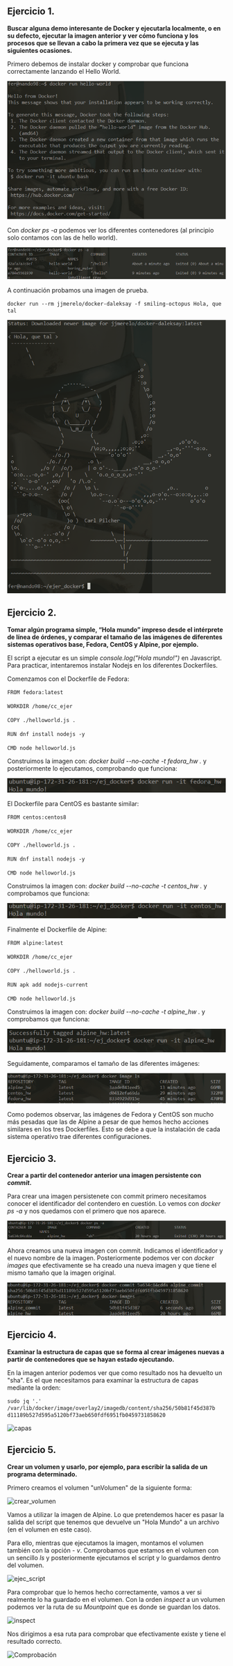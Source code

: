 ## Ejercicio 1.
**Buscar alguna demo interesante de Docker y ejecutarla localmente, o en su defecto, ejecutar la imagen anterior y ver cómo funciona y los procesos que se llevan a cabo la primera vez que se ejecuta y las siguientes ocasiones.**

Primero debemos de instalar docker y comprobar que funciona correctamente lanzando el Hello World.

![helloworld](./img/ev3/1_1.png)

Con *docker ps -a* podemos ver los diferentes contenedores (al principio solo contamos con las de hello world).

![contenedores](./img/ev3/1_2.png)

A continuación probamos una imagen de prueba.

```
docker run --rm jjmerelo/docker-daleksay -f smiling-octopus Hola, que tal
```

![una_imagen](./img/ev3/1_3.png)

## Ejercicio 2.
**Tomar algún programa simple, “Hola mundo” impreso desde el intérprete de línea de órdenes, y comparar el tamaño de las imágenes de diferentes sistemas operativos base, Fedora, CentOS y Alpine, por ejemplo.**

El script a ejecutar es un simple *console.log("Hola mundo!")* en Javascript. Para practicar, intentaremos instalar Nodejs en los diferentes Dockerfiles.

Comenzamos con el Dockerfile de Fedora:

```
FROM fedora:latest

WORKDIR /home/cc_ejer

COPY ./helloworld.js .

RUN dnf install nodejs -y

CMD node helloworld.js

```

Construimos la imagen con: *docker build --no-cache -t fedora_hw .* y posteriormente lo ejecutamos, comprobando que funciona:

![fedora](./img/ev3/2_1.png)

El Dockerfile para CentOS es bastante similar:

```
FROM centos:centos8

WORKDIR /home/cc_ejer

COPY ./helloworld.js .

RUN dnf install nodejs -y

CMD node helloworld.js

```

Construimos la imagen con: *docker build --no-cache -t centos_hw .* y comprobamos que funciona:

![centos](./img/ev3/2_2.png)

Finalmente el Dockerfile de Alpine:

```
FROM alpine:latest

WORKDIR /home/cc_ejer

COPY ./helloworld.js .

RUN apk add nodejs-current

CMD node helloworld.js

```

Construimos la imagen con: *docker build --no-cache -t alpine_hw .* y comprobamos que funciona:

![alpine](./img/ev3/2_3.png)

Seguidamente, comparamos el tamaño de las diferentes imágenes:

![tamaño](./img/ev3/2_4.png)

Como podemos observar, las imágenes de Fedora y CentOS son mucho más pesadas que las de Alpine a pesar de que hemos hecho acciones similares en los tres Dockerfiles. Esto se debe a que la instalación de cada sistema operativo trae diferentes configuraciones.

## Ejercicio 3.
**Crear a partir del contenedor anterior una imagen persistente con _commit_.**

Para crear una imagen persistenete con commit primero necesitamos conocer el identificador del contendero en cuestión. Lo vemos con *docker ps -a* y nos quedamos con el primero que nos aparece.

![id](./img/ev3/3_1.png)

Ahora creamos una nueva imagen con commit. Indicamos el identificador y el nuevo nombre de la imagen. Posteriormente podemos ver con *docker images* que efectivamente se ha creado una nueva imagen y que tiene el mismo tamaño que la imagen original.

![commit](./img/ev3/3_2.png)

## Ejercicio 4.
**Examinar la estructura de capas que se forma al crear imágenes nuevas a partir de contenedores que se hayan estado ejecutando.**

En la imagen anterior podemos ver que como resultado nos ha devuelto un "sha". Es el que necesitamos para examinar la estructura de capas mediante la orden:

```
sudo jq '.' /var/lib/docker/image/overlay2/imagedb/content/sha256/50b81f45d387b d11189b527d595a5120bf73aeb650fdf6951fb0459731858620
````

![capas](./img/ev3/4.png)

## Ejercicio 5.
**Crear un volumen y usarlo, por ejemplo, para escribir la salida de un programa determinado.**

Primero creamos el volumen "unVolumen" de la siguiente forma:

![crear_volumen](./img/ev3/5_1.png)

Vamos a utilizar la imagen de Alpine. Lo que pretendemos hacer es pasar la salida del script que tenemos que devuelve un "Hola Mundo" a un archivo (en el volumen en este caso).

Para ello, mientras que ejecutamos la imagen, montamos el volumen también con la opción *- v*. Comprobamos que estamos en el volumen con un sencillo *ls* y posteriormente ejecutamos el script y lo guardamos dentro del volumen.

![ejec_script](./img/ev3/5_2.png)

Para comprobar que lo hemos hecho correctamente, vamos a ver si realmente lo ha guardado en el volumen. Con la orden *inspect* a un volumen podemos ver la ruta de su *Mountpoint* que es donde se guardan los datos.

![inspect](./img/ev3/5_3.png)

Nos dirigimos a esa ruta para comprobar que efectivamente existe y tiene el resultado correcto.

![Comprobación](./img/ev3/5_4.png)